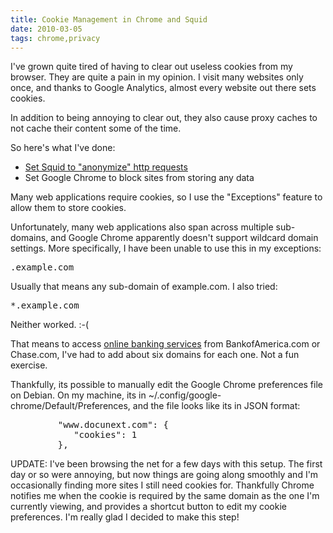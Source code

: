 ```yaml
---
title: Cookie Management in Chrome and Squid 
date: 2010-03-05
tags: chrome,privacy
---
```

I've grown quite tired of having to clear out useless cookies from my browser. They are quite a pain in my opinion. I visit many websites only once, and thanks to Google Analytics, almost every website out there sets cookies.

In addition to being annoying to clear out, they also cause proxy caches to not cache their content some of the time.

So here's what I've done:

* [Set Squid to "anonymize" http requests](http://www.docunext.com/3_To_Block_HTTP_Headers)
* Set Google Chrome to block sites from storing any data

Many web applications require cookies, so I use the "Exceptions" feature to allow them to store cookies.

Unfortunately, many web applications also span across multiple sub-domains, and Google Chrome apparently doesn't support wildcard domain settings. More specifically, I have been unable to use this in my exceptions:

<pre class="sh_sh">.example.com</pre>

Usually that means any sub-domain of example.com. I also tried:

<pre class="sh_sh">*.example.com</pre>

Neither worked. :-(

That means to access [online banking services](http://www.informedbanking.com/) from BankofAmerica.com or Chase.com, I've had to add about six domains for each one. Not a fun exercise.

Thankfully, its possible to manually edit the Google Chrome preferences file on Debian. On my machine, its in ~/.config/google-chrome/Default/Preferences, and the file looks like its in JSON format:

<pre class="sh_javascript">
         "www.docunext.com": {
            "cookies": 1
         },
</pre>

UPDATE: I've been browsing the net for a few days with this setup. The first day or so were annoying, but now things are going along smoothly and I'm occasionally finding more sites I still need cookies for. Thankfully Chrome notifies me when the cookie is required by the same domain as the one I'm currently viewing, and provides a shortcut button to edit my cookie preferences. I'm really glad I decided to make this step!

